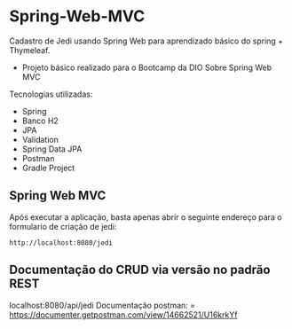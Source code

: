 # Spring-Web-MVC
Cadastro de Jedi usando Spring Web para aprendizado básico do spring + Thymeleaf. 

+ Projeto básico realizado para o Bootcamp da DIO Sobre Spring Web MVC

Tecnologias utilizadas:

* Spring 
* Banco H2
* JPA
* Validation
* Spring Data JPA
* Postman
* Gradle Project

## Spring Web MVC
Após executar a aplicação, basta apenas abrir o seguinte endereço para o formulario de criação de jedi:

```
http://localhost:8080/jedi
```

## Documentação do CRUD via versão no padrão REST
localhost:8080/api/jedi
Documentação postman: = https://documenter.getpostman.com/view/14662521/U16krkYf

